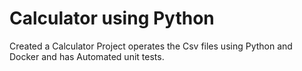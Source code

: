# Calculator using Python

Created a Calculator Project operates the Csv files using Python and Docker and has Automated unit tests.
